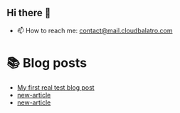 ## Hi there 👋

- 📫 How to reach me: contact@mail.cloudbalatro.com

<!--
**nikersch/nikersch** is a ✨ _special_ ✨ repository because its `README.md` (this file) appears on your GitHub profile.

Here are some ideas to get you started:

- 🔭 I’m currently working on ...
- 🌱 I’m currently learning ...
- 👯 I’m looking to collaborate on ...
- 🤔 I’m looking for help with ...
- 💬 Ask me about ...
- 📫 How to reach me: ...
- 😄 Pronouns: ...
- ⚡ Fun fact: ...
-->

# 📚 Blog posts
<!-- BLOG-POST-LIST:START -->
- [My first real test blog post](https://blog.cloudbalatro.com/posts/2025-04-13-hello-world/)
- [new-article](https://blog.cloudbalatro.com/posts/1741031271394-new-article/)
- [new-article](https://blog.cloudbalatro.com/posts/1741031286317-new-article/)
<!-- BLOG-POST-LIST:END -->
